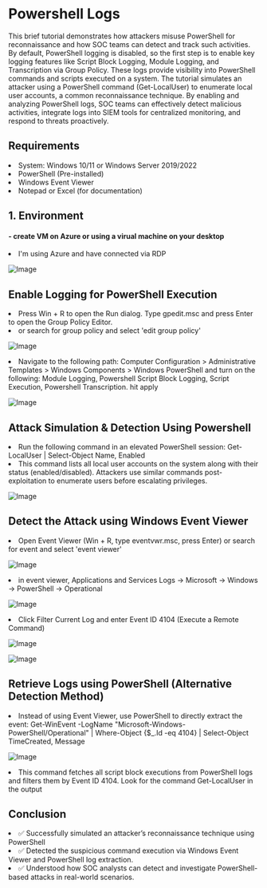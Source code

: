 # Powershell Logs
This brief tutorial demonstrates how attackers misuse PowerShell for reconnaissance and how SOC teams can detect and track such activities. By default, PowerShell logging is disabled, so the first step is to enable key logging features like Script Block Logging, Module Logging, and Transcription via Group Policy. These logs provide visibility into PowerShell commands and scripts executed on a system. The tutorial simulates an attacker using a PowerShell command (Get-LocalUser) to enumerate local user accounts, a common reconnaissance technique. By enabling and analyzing PowerShell logs, SOC teams can effectively detect malicious activities, integrate logs into SIEM tools for centralized monitoring, and respond to threats proactively.

## Requirements
<li>System: Windows 10/11 or Windows Server 2019/2022</li>
<li>PowerShell (Pre-installed)</li>
<li>Windows Event Viewer</li>
<li>Notepad or Excel (for documentation)</li>

## 1. Environment
<h4>- create VM on Azure or using a virual machine on your desktop</h4>
<li>I'm using Azure and have connected via RDP</li>

![Image](https://github.com/user-attachments/assets/74c50a82-5479-4d6d-b0b9-abd08f6cdce7)
## Enable Logging for PowerShell Execution
<li>Press Win + R to open the Run dialog. Type gpedit.msc and press Enter to open the Group Policy Editor.</li>
<li>or search for group policy and select 'edit group policy'</li>

![Image](https://github.com/user-attachments/assets/7842649e-be13-4b8d-8a40-a526e9da935e)
<li>Navigate to the following path: Computer Configuration > Administrative Templates > Windows Components > Windows PowerShell and turn on the following: Module Logging, Powershell Script Block Logging, Script Execution, Powershell Transcription. hit apply </li>

![Image](https://github.com/user-attachments/assets/ca1e1795-2ed8-4e89-b2de-d9a0768559c5)
## Attack Simulation & Detection Using Powershell
<li>Run the following command in an elevated PowerShell session: Get-LocalUser | Select-Object Name, Enabled</li>
<li>This command lists all local user accounts on the system along with their status (enabled/disabled). Attackers use similar commands post-exploitation to enumerate users before escalating privileges.</li>

![Image](https://github.com/user-attachments/assets/177d028c-6c35-4210-8573-a53bddfa22a4)
## Detect the Attack using Windows Event Viewer
<li>Open Event Viewer (Win + R, type eventvwr.msc, press Enter) or search for event and select 'event viewer'</li>

![Image](https://github.com/user-attachments/assets/6db10b34-bc81-4679-bc2a-6725aef2675d)
<li>in event viewer, Applications and Services Logs → Microsoft → Windows → PowerShell → Operational</li>

![Image](https://github.com/user-attachments/assets/970c4a08-2469-4071-95b2-b3981986381b)
<li>Click Filter Current Log and enter Event ID 4104 (Execute a Remote Command)</li>

![Image](https://github.com/user-attachments/assets/773fe8b5-e68b-4381-a1d8-a91179e7fc9f)

![Image](https://github.com/user-attachments/assets/3d1e4ba2-d62f-4e98-820f-9fcb1db1e610)
## Retrieve Logs using PowerShell (Alternative Detection Method)
<li>Instead of using Event Viewer, use PowerShell to directly extract the event:
Get-WinEvent -LogName "Microsoft-Windows-PowerShell/Operational" | Where-Object {$_.Id -eq 4104} | Select-Object TimeCreated, Message</li>

![Image](https://github.com/user-attachments/assets/14cc6654-00f3-48de-9a69-09df893a9945)
<li>This command fetches all script block executions from PowerShell logs and filters them by Event ID 4104. Look for the command Get-LocalUser in the output</li>

## Conclusion
<li>✅ Successfully simulated an attacker’s reconnaissance technique using PowerShell</li>
<li>✅ Detected the suspicious command execution via Windows Event Viewer and PowerShell log extraction.</li>
<li>✅ Understood how SOC analysts can detect and investigate PowerShell-based attacks in real-world scenarios.</li>

